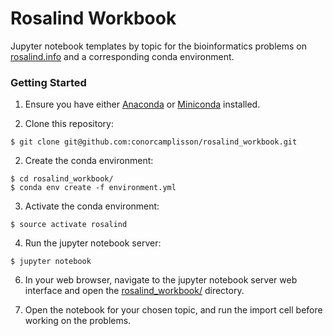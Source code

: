 # Rosalind Workbook

Jupyter notebook templates by topic for the bioinformatics problems on [rosalind.info](http://rosalind.info/problems/topics/) and a corresponding conda environment.

### Getting Started

1. Ensure you have either [Anaconda](https://docs.anaconda.com/anaconda/install/) or [Miniconda](https://docs.conda.io/en/latest/miniconda.html) installed.

2. Clone this repository:

```
$ git clone git@github.com:conorcamplisson/rosalind_workbook.git
```

2. Create the conda environment:

```
$ cd rosalind_workbook/
$ conda env create -f environment.yml
```

3. Activate the conda environment:

```
$ source activate rosalind
```

4. Run the jupyter notebook server:

```
$ jupyter notebook
```

6. In your web browser, navigate to the jupyter notebook server web interface and open the [rosalind_workbook/](./rosalind_workbook/) directory.

7. Open the notebook for your chosen topic, and run the import cell before working on the problems.
